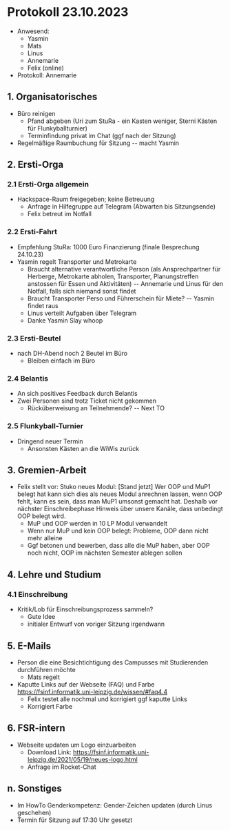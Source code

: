 ---
---

# Protokoll 23.10.2023

* Anwesend: 
    * Yasmin
    * Mats
    * Linus
    * Annemarie
    * Felix (online)
* Protokoll: Annemarie

## 1. Organisatorisches
* Büro reinigen
    * Pfand abgeben (Uri zum StuRa - ein Kasten weniger, Sterni Kästen für Flunkyballturnier)
    * Terminfindung privat im Chat (ggf nach der Sitzung)
* Regelmäßige Raumbuchung für Sitzung -- macht Yasmin

## 2. Ersti-Orga

### 2.1 Ersti-Orga allgemein
* Hackspace-Raum freigegeben; keine Betreuung
    * Anfrage in Hilfegruppe auf Telegram (Abwarten bis Sitzungsende)
    * Felix betreut im Notfall

### 2.2 Ersti-Fahrt
* Empfehlung StuRa: 1000 Euro Finanzierung (finale Besprechung 24.10.23)
* Yasmin regelt Transporter und Metrokarte
    * Braucht alternative verantwortliche Person (als Ansprechpartner für Herberge, Metrokarte abholen, Transporter, Planungstreffen anstossen für Essen und Aktivitäten) -- Annemarie und Linus für den Notfall, falls sich niemand sonst findet
    * Braucht Transporter Perso und Führerschein für Miete? -- Yasmin findet raus
    * Linus verteilt Aufgaben über Telegram
    * Danke Yasmin Slay whoop

### 2.3 Ersti-Beutel
* nach DH-Abend noch 2 Beutel im Büro
    * Bleiben einfach im Büro

### 2.4 Belantis
* An sich positives Feedback durch Belantis
* Zwei Personen sind trotz Ticket nicht gekommen
    * Rücküberweisung an Teilnehmende? -- Next TO

### 2.5 Flunkyball-Turnier
* Dringend neuer Termin
    * Ansonsten Kästen an die WiWis zurück

## 3. Gremien-Arbeit

* Felix stellt vor: Stuko neues Modul: [Stand jetzt] Wer OOP und MuP1 belegt hat kann sich dies als neues Modul anrechnen lassen, wenn OOP fehlt, kann es sein, dass man MuP1 umsonst gemacht hat. Deshalb vor nächster Einschreibephase Hinweis über unsere Kanäle, dass unbedingt OOP belegt wird.
    * MuP und OOP werden in 10 LP Modul verwandelt
    * Wenn nur MuP und kein OOP belegt: Probleme, OOP dann nicht mehr alleine
    * Ggf betonen und bewerben, dass alle die MuP haben, aber OOP noch nicht, OOP im nächsten Semester ablegen sollen

## 4. Lehre und Studium

### 4.1 Einschreibung
* Kritik/Lob für Einschreibungsprozess sammeln?
    * Gute Idee
    * initialer Entwurf von voriger Sitzung irgendwann

## 5. E-Mails
* Person die eine Besichtichtigung des Campusses mit Studierenden durchführen möchte
    * Mats regelt
* Kaputte Links auf der Webseite (FAQ) und Farbe https://fsinf.informatik.uni-leipzig.de/wissen/#faq4.4
    * Felix testet alle nochmal und korrigiert ggf kaputte Links
    * Korrigiert Farbe


## 6. FSR-intern
* Webseite updaten um Logo einzuarbeiten
    * Download Link: https://fsinf.informatik.uni-leipzig.de/2021/05/19/neues-logo.html
    * Anfrage im Rocket-Chat

## n. Sonstiges

* Im HowTo Genderkompetenz: Gender-Zeichen updaten (durch Linus geschehen)
* Termin für Sitzung auf 17:30 Uhr gesetzt
